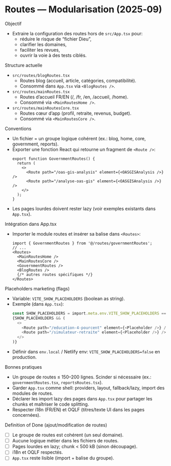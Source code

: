 # Routes — Modularisation (2025‑09)

Objectif
- Extraire la configuration des routes hors de `src/App.tsx` pour:
  - réduire le risque de “fichier Dieu”,
  - clarifier les domaines,
  - faciliter les revues,
  - ouvrir la voie à des tests ciblés.

Structure actuelle
- `src/routes/blogRoutes.tsx`
  - Routes blog (accueil, article, catégories, compatibilité).
  - Consommé dans `App.tsx` via `<BlogRoutes />`.
- `src/routes/mainRoutes.tsx`
  - Routes d’accueil FR/EN (/, /fr, /en, /accueil, /home).
  - Consommé via `<MainRoutesHome />`.
- `src/routes/mainRoutesCore.tsx`
  - Routes cœur d’app (profil, retraite, revenus, budget).
  - Consommé via `<MainRoutesCore />`.

Conventions
- Un fichier = un groupe logique cohérent (ex.: blog, home, core, government, reports).
- Exporter une fonction React qui retourne un fragment de `<Route />`:
  ```tsx
  export function GovernmentRoutes() {
    return (
      <>
        <Route path="/oas-gis-analysis" element={<OASGISAnalysis />} />
        <Route path="/analyse-oas-gis" element={<OASGISAnalysis />} />
      </>
    );
  }
  ```
- Les pages lourdes doivent rester lazy (voir exemples existants dans `App.tsx`).

Intégration dans App.tsx
- Importer le module routes et insérer sa balise dans `<Routes>`:
  ```tsx
  import { GovernmentRoutes } from '@/routes/governmentRoutes';
  // ...
  <Routes>
    <MainRoutesHome />
    <MainRoutesCore />
    <GovernmentRoutes />
    <BlogRoutes />
    {/* autres routes spécifiques */}
  </Routes>
  ```

Placeholders marketing (flags)
- Variable: `VITE_SHOW_PLACEHOLDERS` (boolean as string).
- Exemple (dans `App.tsx`):
  ```ts
  const SHOW_PLACEHOLDERS = import.meta.env.VITE_SHOW_PLACEHOLDERS === 'true';
  {SHOW_PLACEHOLDERS && (
    <>
      <Route path="/education-4-pourcent" element={<Placeholder />} />
      <Route path="/simulateur-retraite" element={<Placeholder />} />
    </>
  )}
  ```
- Définir dans `env.local` / Netlify env: `VITE_SHOW_PLACEHOLDERS=false` en production.

Bonnes pratiques
- Un groupe de routes ≤ 150–200 lignes. Scinder si nécessaire (ex.: `governmentRoutes.tsx`, `reportsRoutes.tsx`).
- Garder `App.tsx` comme shell: providers, layout, fallback/lazy, import des modules de routes.
- Déclarer les import lazy des pages dans `App.tsx` pour partager les chunks et maîtriser le code splitting.
- Respecter i18n (FR/EN) et OQLF (titres/texte UI dans les pages concernées).

Definition of Done (ajout/modification de routes)
- [ ] Le groupe de routes est cohérent (un seul domaine).
- [ ] Aucune logique métier dans les fichiers de routes.
- [ ] Pages lourdes en lazy; chunk < 500 kB (sinon découpage).
- [ ] i18n et OQLF respectés.
- [ ] `App.tsx` reste lisible (import + balise du groupe).
